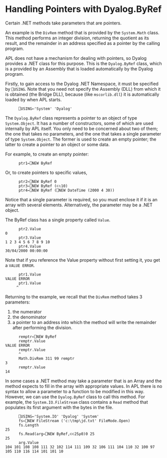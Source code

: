<h1 class="heading"><span class="name">Handling Pointers with Dyalog.ByRef</span></h1>

Certain .NET methods take parameters that are pointers.

An example is the `DivRem` method that is provided by the `System.Math` class. This method performs an integer division, returning the quotient as its result, and the remainder in an address specified as a pointer by the calling program.

APL does not have a mechanism for dealing with pointers, so Dyalog provides a .NET class for this purpose. This is the `Dyalog.ByRef` class, which is a provided by an Assembly that is loaded automatically by the Dyalog program.

Firstly, to gain access to the Dyalog .NET Namespace, it must be specified by `⎕USING`. Note that you need not specify the Assembly (DLL) from which it is obtained (the  Bridge DLL), because (like `mscorlib.dll`) it is automatically loaded by when APL starts.
```apl
      ⎕USING←'System' 'Dyalog'
```

The `Dyalog.ByRef` class represents a pointer to an object of type `System.Object`. It has a number of constructors, some of which are used internally by APL itself. You only need to be concerned about two of them; the one that takes no parameters, and the one that takes a single parameter of type `System.Object`. The former is used to create an empty pointer; the latter to create a pointer to an object or some data.

For example, to create an empty pointer:
```apl
      ptr1←⎕NEW ByRef
```

Or, to create pointers to specific values,
```apl
      ptr2←⎕NEW ByRef 0
      ptr3←⎕NEW ByRef (⊂⍳10)
      ptr4←⎕NEW ByRef (⎕NEW DateTime (2000 4 30))
```

Notice that a single parameter is required, so you must enclose it if it is an array with several elements. Alternatively, the parameter may be a .NET object.

The ByRef class has a single property called `Value`.
```apl
      ptr2.Value
0
      ptr3.Value
1 2 3 4 5 6 7 8 9 10
      ptr4.Value
30/04/2000 00:00:00
```

Note that if you reference the Value property without first setting it, you get a `VALUE ERROR`.
```apl
      ptr1.Value
VALUE ERROR
      ptr1.Value
     ^
```

Returning to the example, we recall that the `DivRem` method takes 3 parameters:

1. the numerator
2. the denominator
3. a pointer to an address into which the method will write the remainder after performing the division.
```apl
      remptr←⎕NEW ByRef
      remptr.Value
VALUE ERROR
      remptr.Value
      ^
      Math.DivRem 311 99 remptr
3
      remptr.Value
14
```

In some cases a .NET method may take a parameter that is an Array and the method expects to fill in the array with appropriate values. In APL there is no syntax to allow a parameter to a function to be modified in this way. However, we can use the `Dyalog.ByRef` class to call this method. For example, the `System.IO.FileStream` class contains a `Read` method that populates its first argument with the bytes in the file.
```apl
      ⎕USING←'System.IO' 'Dyalog' 'System'
      fs←⎕NEW FileStream ('c:\tmp\jd.txt' FileMode.Open) 
      fs.Length
25
      fs.Read(arg←⎕NEW ByRef,⊂⊂25⍴0)0 25
25
      arg.Value
104 101 108 108 111 32 102 114 111 109 32 106 111 104 110 32 100 97 105 110 116 114 101 101 10
```
